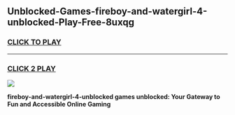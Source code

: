 
## Unblocked-Games-fireboy-and-watergirl-4-unblocked-Play-Free-8uxqg
<h3>
<a href="https://premium76.site?title=fireboy-and-watergirl-4-unblocked&ref=18A">CLICK TO PLAY</a></h3>
<hr>

<h3>
<a href="https://premium76.site?title=fireboy-and-watergirl-4-unblocked&ref=18A">CLICK 2 PLAY</a>
  
</h3>

<a href="https://premium76.site?title=fireboy-and-watergirl-4-unblocked&ref=18A"><img src="https://clearcache.store/games.png"></a>


**fireboy-and-watergirl-4-unblocked games unblocked: Your Gateway to Fun and Accessible Online Gaming**
